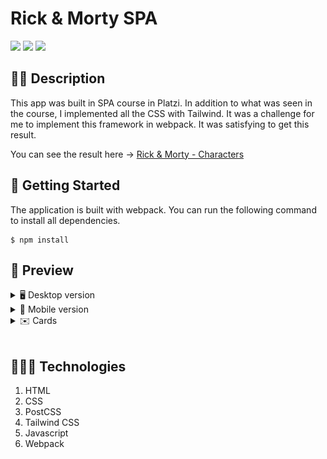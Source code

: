 # Rick & Morty SPA

![](https://img.shields.io/github/license/alexcamachogz/Rick-Morty?style=for-the-badge)
![](https://img.shields.io/github/stars/alexcamachogz/Rick-Morty?style=for-the-badge)
![](https://img.shields.io/github/forks/alexcamachogz/Rick-Morty?style=for-the-badge)

## ✍🏻 Description
This app was built in SPA course in Platzi. In addition to what was seen in the course, I implemented all the CSS with Tailwind. It was a challenge for me to implement this framework in webpack. It was satisfying to get this result.

You can see the result here → [Rick & Morty - Characters](http://alejandra-camacho.me/Rick-Morty/)

## 🚀 Getting Started
The application is built with webpack. You can run the following command to install all dependencies.
```
$ npm install
```

## 🎨 Preview
<details>
    <summary>🖥 Desktop version</summary>

![](src/img/desktop.jpg)

</details>

<details>
    <summary>📱 Mobile version</summary>
    
![](src/img/mobile.png)

</details>

<details>
    <summary>✉️ Cards</summary>
    
![](src/img/cards.png)

</details>

<br>

## 👩🏻‍💻 Technologies
1. HTML
2. CSS
3. PostCSS
4. Tailwind CSS
5. Javascript
6. Webpack